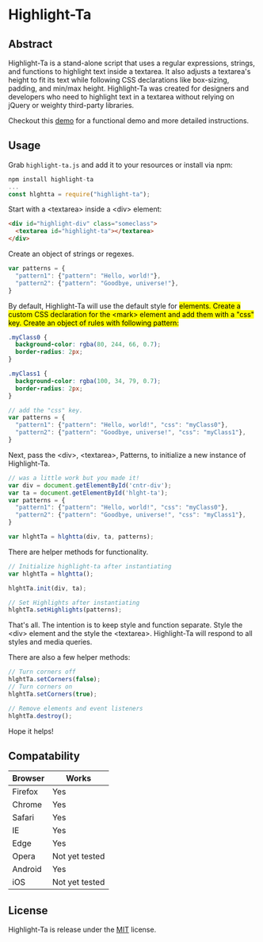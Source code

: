 # Highlight-Ta #

## Abstract ##

Highlight-Ta is a stand-alone script that uses a regular expressions, strings, and functions to highlight text inside a textarea. It also adjusts a textarea's height to fit its text while following CSS declarations like box-sizing, padding, and min/max height. Highlight-Ta was created for designers and developers who need to highlight text in a textarea without relying on jQuery or weighty third-party libraries.

Checkout this [demo](https://taylor-vann.github.io/highlight-ta/) for a functional demo and more detailed instructions.

## Usage ##

Grab `highlight-ta.js` and add it to your resources or install via npm:

```JavaScript
npm install highlight-ta
...
const hlghtta = require("highlight-ta");
```

Start with a \<textarea\> inside a \<div\> element:

```HTML
<div id="highlight-div" class="someclass">
  <textarea id="highlight-ta"></textarea>
</div>
```

Create an object of strings or regexes.

```JavaScript
var patterns = {
  "pattern1": {"pattern": "Hello, world!"},
  "pattern2": {"pattern": "Goodbye, universe!"},
}
```

By default, Highlight-Ta will use the default style for <mark> elements. Create a custom CSS declaration for the \<mark\> element and add them with a "css" key. Create an object of rules with following pattern:

```CSS
.myClass0 {
  background-color: rgba(80, 244, 66, 0.7);
  border-radius: 2px;
}

.myClass1 {
  background-color: rgba(100, 34, 79, 0.7);
  border-radius: 2px;
}
```

```JavaScript
// add the "css" key.
var patterns = {
  "pattern1": {"pattern": "Hello, world!", "css": "myClass0"},
  "pattern2": {"pattern": "Goodbye, universe!", "css": "myClass1"},
}
```

Next, pass the \<div\>, \<textarea\>, Patterns, to initialize a new instance of Highlight-Ta.

```Javascript
// was a little work but you made it!
var div = document.getElementById('cntr-div');
var ta = document.getElementById('hlght-ta');
var patterns = {
  "pattern1": {"pattern": "Hello, world!", "css": "myClass0"},
  "pattern2": {"pattern": "Goodbye, universe!", "css": "myClass1"},
}

var hlghtTa = hlghtta(div, ta, patterns);
```

There are helper methods for functionality.
```JavaScript
// Initialize highlight-ta after instantiating
var hlghtTa = hlghtta();

hlghtTa.init(div, ta);

// Set Highlights after instantiating
hlghtTa.setHighlights(patterns);
```

That's all. The intention is to keep style and function separate. Style the \<div\> element and the style the \<textarea\>. Highlight-Ta will respond to all styles and media queries.

There are also a few helper methods:

```Javascript
// Turn corners off
hlghtTa.setCorners(false);
// Turn corners on
hlghtTa.setCorners(true);

// Remove elements and event listeners
hlghtTa.destroy();
```

Hope it helps!

## Compatability ##

Browser | Works
---|---
Firefox | Yes
Chrome | Yes
Safari | Yes
IE | Yes
Edge | Yes
Opera | Not yet tested
Android | Yes
iOS | Not yet tested

## License ##

Highlight-Ta is release under the [MIT](https://opensource.org/licenses/MIT) license.
